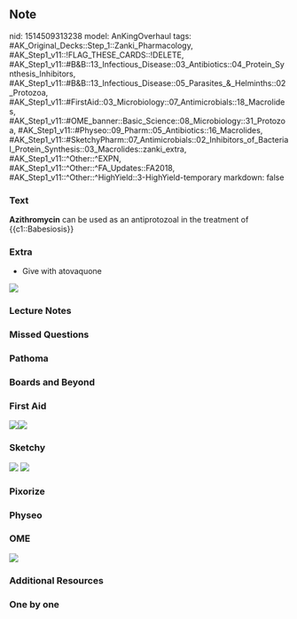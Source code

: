 ## Note
nid: 1514509313238
model: AnKingOverhaul
tags: #AK_Original_Decks::Step_1::Zanki_Pharmacology, #AK_Step1_v11::!FLAG_THESE_CARDS::!DELETE, #AK_Step1_v11::#B&B::13_Infectious_Disease::03_Antibiotics::04_Protein_Synthesis_Inhibitors, #AK_Step1_v11::#B&B::13_Infectious_Disease::05_Parasites_&_Helminths::02_Protozoa, #AK_Step1_v11::#FirstAid::03_Microbiology::07_Antimicrobials::18_Macrolides, #AK_Step1_v11::#OME_banner::Basic_Science::08_Microbiology::31_Protozoa, #AK_Step1_v11::#Physeo::09_Pharm::05_Antibiotics::16_Macrolides, #AK_Step1_v11::#SketchyPharm::07_Antimicrobials::02_Inhibitors_of_Bacterial_Protein_Synthesis::03_Macrolides::zanki_extra, #AK_Step1_v11::^Other::^EXPN, #AK_Step1_v11::^Other::^FA_Updates::FA2018, #AK_Step1_v11::^Other::^HighYield::3-HighYield-temporary
markdown: false

### Text
<b>Azithromycin</b> can be used as an antiprotozoal in the
treatment of {{c1::Babesiosis}}

### Extra
- Give with atovaquone
<div><img src="paste-492121647742977.jpg"></div>

### Lecture Notes


### Missed Questions


### Pathoma


### Boards and Beyond


### First Aid
<img src="paste-321714525306883.jpg"><img src=
"paste-407523676913667.jpg">

### Sketchy
<img src="paste-219288145231873.jpg"> <img src=
"Screen%20Shot%202020-01-28%20at%206.37.01%20PM.png">

### Pixorize


### Physeo


### OME
<div class="ome-widget">
  <a href=
  "https://onlinemeded.org/spa/microbiology/protozoa/acquire?ref=anki">
  <img src="_OME_AnkiFlashcards_Lesson_5.png"></a>
</div>

### Additional Resources


### One by one

